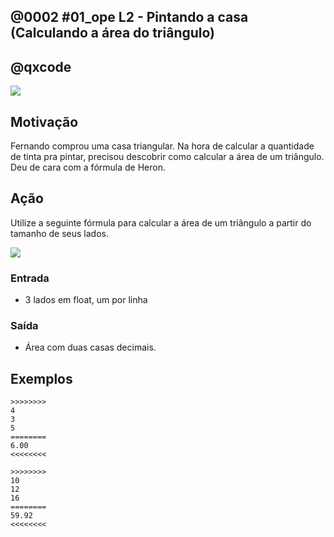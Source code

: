 ## @0002 #01_ope L2 - Pintando a casa (Calculando a área do triângulo)
## @qxcode

![](capa.jpg)

## Motivação

Fernando comprou uma casa triangular. Na hora de calcular a quantidade de tinta pra pintar, precisou descobrir como calcular a área de um triângulo. Deu de cara com a fórmula de Heron.

## Ação

Utilize a seguinte fórmula para calcular a área de um triângulo a partir do tamanho de seus lados.

![](https://raw.githubusercontent.com/qxcodefup/arcade/master/base/0002/heron.jpg)

### Entrada
- 3 lados em float, um por linha

### Saída
- Área com duas casas decimais.

## Exemplos

```
>>>>>>>>
4
3
5
========
6.00
<<<<<<<<

>>>>>>>>
10
12
16
========
59.92
<<<<<<<<
```

#

<!---
>>>>>>>>
12
15
13
========
74.83
<<<<<<<<

>>>>>>>>
3.4
4.5
5.1
========
7.51
<<<<<<<<
---!>
